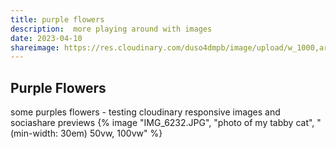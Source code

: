 ```yaml
---
title: purple flowers
description:  more playing around with images
date: 2023-04-10
shareimage: https://res.cloudinary.com/duso4dmpb/image/upload/w_1000,ar_16:9,c_fill,g_auto,e_sharpen/v1681145105/IMG_6232_bw826v.jpg
---
```



## Purple Flowers

some purples flowers - testing cloudinary responsive images and sociashare previews
{% image "IMG_6232.JPG", "photo of my tabby cat", "(min-width: 30em) 50vw, 100vw" %}







